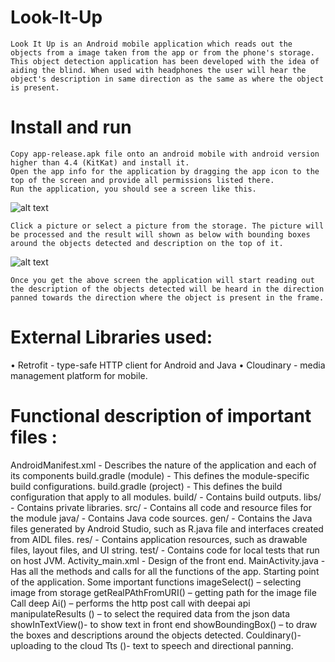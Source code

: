 # Look-It-Up

	Look It Up is an Android mobile application which reads out the objects from a image taken from the app or from the phone's storage. This object detection application has been developed with the idea of aiding the blind. When used with headphones the user will hear the object's description in same direction as the same as where the object is present.

# Install and run

	Copy app-release.apk file onto an android mobile with android version higher than 4.4 (KitKat) and install it. 
	Open the app info for the application by dragging the app icon to the top of the screen and provide all permissions listed there.
	Run the application, you should see a screen like this.
	
![alt text](https://photos.app.goo.gl/Ke0hXe4m2mBfNfIW2)
	
	Click a picture or select a picture from the storage. The picture will be processed and the result will shown as below with bounding boxes around the objects detected and description on the top of it.
	
![alt text](https://photos.app.goo.gl/pjhp2qsERmy1VdDm2)

	Once you get the above screen the application will start reading out the description of the objects detected will be heard in the direction panned towards the direction where the object is present in the frame.

# External Libraries used:
•	Retrofit - type-safe HTTP client for Android and Java
•	Cloudinary - media management platform for mobile.
  


# Functional description of important files :
AndroidManifest.xml - Describes the nature of the application and each of its components
build.gradle (module) - This defines the module-specific build configurations.
build.gradle (project) - This defines the build configuration that apply to all modules.
build/ - Contains build outputs.
libs/ - Contains private libraries.
src/ - Contains all code and resource files for the module
java/ - Contains Java code sources.
gen/ - Contains the Java files generated by Android Studio, such as R.java file and interfaces created from AIDL files.
res/ - Contains application resources, such as drawable files, layout files, and UI string.
test/ - Contains code for local tests that run on host JVM.
Activity_main.xml -  Design of the front end.
MainActivity.java -  Has all the methods and calls for all the functions of the app. Starting point of the application. Some important functions
imageSelect() – selecting image from storage
getRealPAthFromURI() – getting path for the image file
Call deep Ai() – performs the http post call with deepai api
manipulateResults () – to select the required data from the json data
showInTextView()- to show text in front end
showBoundingBox() – to draw the boxes and descriptions around the objects detected.
Couldinary()- uploading to the cloud
Tts ()- text to speech and directional panning.
 

	